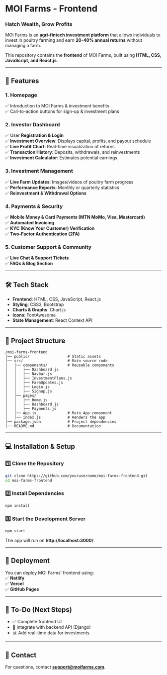 # MOI Farms - Frontend
### **Hatch Wealth, Grow Profits**  

MOI Farms is an **agri-fintech investment platform** that allows individuals to invest in poultry farming and earn **20-40% annual returns** without managing a farm.  

This repository contains the **frontend** of MOI Farms, built using **HTML, CSS, JavaScript, and React.js**.

---

## **🚀 Features**  
### **1. Homepage**  
✅ Introduction to MOI Farms & investment benefits  
✅ Call-to-action buttons for sign-up & investment plans  

### **2. Investor Dashboard**  
✅ User **Registration & Login**  
✅ **Investment Overview**: Displays capital, profits, and payout schedule  
✅ **Live Profit Chart**: Real-time visualization of returns  
✅ **Transaction History**: Deposits, withdrawals, and reinvestments  
✅ **Investment Calculator**: Estimates potential earnings  

### **3. Investment Management**  
✅ **Live Farm Updates**: Images/videos of poultry farm progress  
✅ **Performance Reports**: Monthly or quarterly statistics  
✅ **Reinvestment & Withdrawal Options**  

### **4. Payments & Security**  
✅ **Mobile Money & Card Payments (MTN MoMo, Visa, Mastercard)**  
✅ **Automated Invoicing**  
✅ **KYC (Know Your Customer) Verification**  
✅ **Two-Factor Authentication (2FA)**  

### **5. Customer Support & Community**  
✅ **Live Chat & Support Tickets**  
✅ **FAQs & Blog Section**  

---

## **🛠 Tech Stack**  
- **Frontend**: HTML, CSS, JavaScript, React.js  
- **Styling**: CSS3, Bootstrap  
- **Charts & Graphs**: Chart.js  
- **Icons**: FontAwesome  
- **State Management**: React Context API  

---

## **📂 Project Structure**  

```
/moi-farms-frontend  
│── public/                 # Static assets  
│── src/                    # Main source code  
│   │── components/         # Reusable components  
│   │   ├── Dashboard.js  
│   │   ├── Navbar.js  
│   │   ├── InvestmentPlans.js  
│   │   ├── FarmUpdates.js  
│   │   ├── Login.js  
│   │   ├── Signup.js  
│   │── pages/  
│   │   ├── Home.js  
│   │   ├── Dashboard.js  
│   │   ├── Payments.js  
│   │── App.js              # Main App component  
│   │── index.js            # Renders the app  
│── package.json            # Project dependencies  
│── README.md               # Documentation  
```

---

## **💻 Installation & Setup**  

### **1️⃣ Clone the Repository**  
```sh
git clone https://github.com/yourusername/moi-farms-frontend.git
cd moi-farms-frontend
```

### **2️⃣ Install Dependencies**  
```sh
npm install
```

### **3️⃣ Start the Development Server**  
```sh
npm start
```
The app will run on **http://localhost:3000/**.

---

## **🚀 Deployment**  
You can deploy MOI Farms’ frontend using:  
✅ **Netlify**  
✅ **Vercel**  
✅ **GitHub Pages**  

---

## **📌 To-Do (Next Steps)**  
- ✅ Complete frontend UI  
- 🚀 Integrate with backend API (Django)  
- 📊 Add real-time data for investments  

---

## **📧 Contact**  
For questions, contact **support@moifarms.com**.  